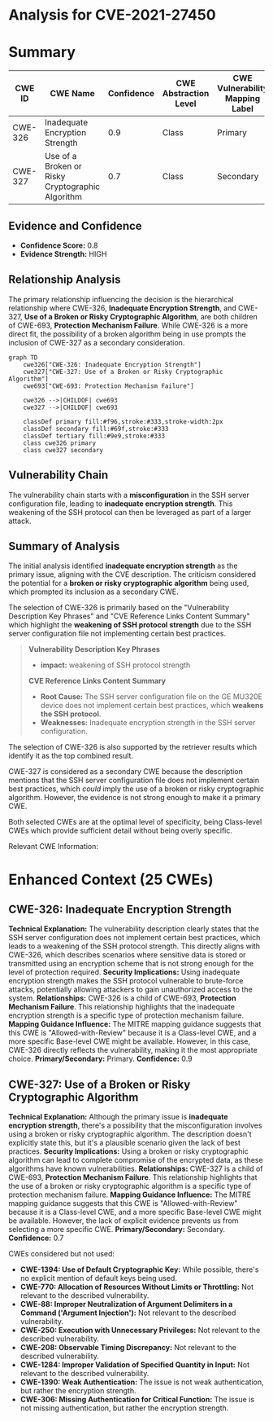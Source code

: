 # Analysis for CVE-2021-27450

# Summary
| CWE ID | CWE Name | Confidence | CWE Abstraction Level | CWE Vulnerability Mapping Label | CWE-Vulnerability Mapping Notes |
|---|---|---|---|---|---|
| CWE-326 | Inadequate Encryption Strength | 0.9 | Class | Primary | Allowed-with-Review |
| CWE-327 | Use of a Broken or Risky Cryptographic Algorithm | 0.7 | Class | Secondary | Allowed-with-Review |

## Evidence and Confidence

*   **Confidence Score:** 0.8
*   **Evidence Strength:** HIGH

## Relationship Analysis
The primary relationship influencing the decision is the hierarchical relationship where CWE-326, **Inadequate Encryption Strength**, and CWE-327, **Use of a Broken or Risky Cryptographic Algorithm**, are both children of CWE-693, **Protection Mechanism Failure**. While CWE-326 is a more direct fit, the possibility of a broken algorithm being in use prompts the inclusion of CWE-327 as a secondary consideration.

```mermaid
graph TD
    cwe326["CWE-326: Inadequate Encryption Strength"]
    cwe327["CWE-327: Use of a Broken or Risky Cryptographic Algorithm"]
    cwe693["CWE-693: Protection Mechanism Failure"]
    
    cwe326 -->|CHILDOF| cwe693
    cwe327 -->|CHILDOF| cwe693
    
    classDef primary fill:#f96,stroke:#333,stroke-width:2px
    classDef secondary fill:#69f,stroke:#333
    classDef tertiary fill:#9e9,stroke:#333
    class cwe326 primary
    class cwe327 secondary
```

## Vulnerability Chain
The vulnerability chain starts with a **misconfiguration** in the SSH server configuration file, leading to **inadequate encryption strength**. This weakening of the SSH protocol can then be leveraged as part of a larger attack.

## Summary of Analysis
The initial analysis identified **inadequate encryption strength** as the primary issue, aligning with the CVE description. The criticism considered the potential for a **broken or risky cryptographic algorithm** being used, which prompted its inclusion as a secondary CWE.

The selection of CWE-326 is primarily based on the "Vulnerability Description Key Phrases" and "CVE Reference Links Content Summary" which highlight the **weakening of SSH protocol strength** due to the SSH server configuration file not implementing certain best practices.

>   **Vulnerability Description Key Phrases**
>   - **impact:** weakening of SSH protocol strength
>
>   **CVE Reference Links Content Summary**
>   - **Root Cause:** The SSH server configuration file on the GE MU320E device does not implement certain best practices, which **weakens the SSH protocol**.
>   - **Weaknesses:** Inadequate encryption strength in the SSH server configuration.

The selection of CWE-326 is also supported by the retriever results which identify it as the top combined result.

CWE-327 is considered as a secondary CWE because the description mentions that the SSH server configuration file does not implement certain best practices, which *could* imply the use of a broken or risky cryptographic algorithm. However, the evidence is not strong enough to make it a primary CWE.

Both selected CWEs are at the optimal level of specificity, being Class-level CWEs which provide sufficient detail without being overly specific.

Relevant CWE Information:

# Enhanced Context (25 CWEs)

## CWE-326: Inadequate Encryption Strength
**Technical Explanation:** The vulnerability description clearly states that the SSH server configuration does not implement certain best practices, which leads to a weakening of the SSH protocol strength. This directly aligns with CWE-326, which describes scenarios where sensitive data is stored or transmitted using an encryption scheme that is not strong enough for the level of protection required.
**Security Implications:** Using inadequate encryption strength makes the SSH protocol vulnerable to brute-force attacks, potentially allowing attackers to gain unauthorized access to the system.
**Relationships:** CWE-326 is a child of CWE-693, **Protection Mechanism Failure**. This relationship highlights that the inadequate encryption strength is a specific type of protection mechanism failure.
**Mapping Guidance Influence:** The MITRE mapping guidance suggests that this CWE is "Allowed-with-Review" because it is a Class-level CWE, and a more specific Base-level CWE might be available. However, in this case, CWE-326 directly reflects the vulnerability, making it the most appropriate choice.
**Primary/Secondary:** Primary.
**Confidence:** 0.9

## CWE-327: Use of a Broken or Risky Cryptographic Algorithm
**Technical Explanation:** Although the primary issue is **inadequate encryption strength**, there's a possibility that the misconfiguration involves using a broken or risky cryptographic algorithm. The description doesn't explicitly state this, but it's a plausible scenario given the lack of best practices.
**Security Implications:** Using a broken or risky cryptographic algorithm can lead to complete compromise of the encrypted data, as these algorithms have known vulnerabilities.
**Relationships:** CWE-327 is a child of CWE-693, **Protection Mechanism Failure**. This relationship highlights that the use of a broken or risky cryptographic algorithm is a specific type of protection mechanism failure.
**Mapping Guidance Influence:** The MITRE mapping guidance suggests that this CWE is "Allowed-with-Review" because it is a Class-level CWE, and a more specific Base-level CWE might be available. However, the lack of explicit evidence prevents us from selecting a more specific CWE.
**Primary/Secondary:** Secondary.
**Confidence:** 0.7

CWEs considered but not used:

*   **CWE-1394: Use of Default Cryptographic Key:** While possible, there's no explicit mention of default keys being used.
*   **CWE-770: Allocation of Resources Without Limits or Throttling:** Not relevant to the described vulnerability.
*   **CWE-88: Improper Neutralization of Argument Delimiters in a Command ('Argument Injection'):** Not relevant to the described vulnerability.
*   **CWE-250: Execution with Unnecessary Privileges:** Not relevant to the described vulnerability.
*   **CWE-208: Observable Timing Discrepancy:** Not relevant to the described vulnerability.
*   **CWE-1284: Improper Validation of Specified Quantity in Input:** Not relevant to the described vulnerability.
*   **CWE-1390: Weak Authentication:** The issue is not weak authentication, but rather the encryption strength.
*   **CWE-306: Missing Authentication for Critical Function:** The issue is not missing authentication, but rather the encryption strength.